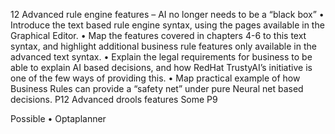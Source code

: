 12 Advanced rule engine features – AI no longer needs to be a “black box”	•	Introduce the text based rule engine syntax, using the pages available in the Graphical Editor.
•	Map the features covered in chapters 4-6 to this text syntax, and highlight additional business rule features only available in the advanced text syntax.
•	Explain the legal requirements for business to be able to explain AI based decisions, and how RedHat TrustyAI’s initiative is one of the few ways of providing this.
•	Map practical example of how Business Rules can provide a “safety net” under pure Neural net based decisions.	P12 Advanced drools features
Some P9 
 
 
Possible
•	Optaplanner
